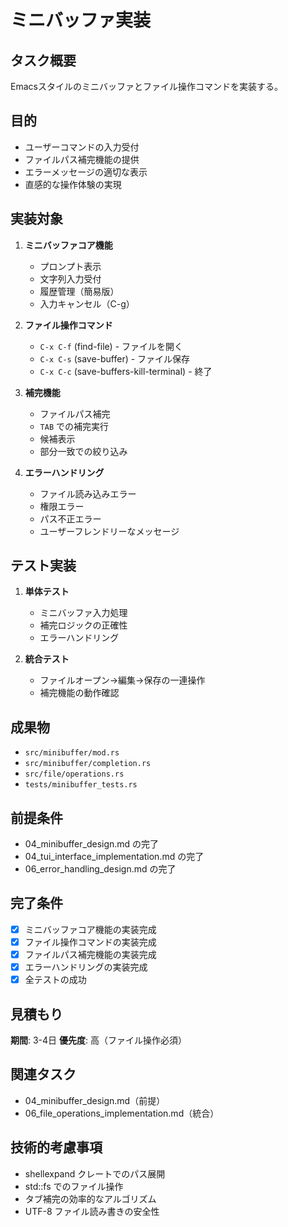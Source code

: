 # ミニバッファ実装

## タスク概要
Emacsスタイルのミニバッファとファイル操作コマンドを実装する。

## 目的
- ユーザーコマンドの入力受付
- ファイルパス補完機能の提供
- エラーメッセージの適切な表示
- 直感的な操作体験の実現

## 実装対象
1. **ミニバッファコア機能**
   - プロンプト表示
   - 文字列入力受付
   - 履歴管理（簡易版）
   - 入力キャンセル（C-g）

2. **ファイル操作コマンド**
   - `C-x C-f` (find-file) - ファイルを開く
   - `C-x C-s` (save-buffer) - ファイル保存
   - `C-x C-c` (save-buffers-kill-terminal) - 終了

3. **補完機能**
   - ファイルパス補完
   - `TAB` での補完実行
   - 候補表示
   - 部分一致での絞り込み

4. **エラーハンドリング**
   - ファイル読み込みエラー
   - 権限エラー
   - パス不正エラー
   - ユーザーフレンドリーなメッセージ

## テスト実装
1. **単体テスト**
   - ミニバッファ入力処理
   - 補完ロジックの正確性
   - エラーハンドリング

2. **統合テスト**
   - ファイルオープン→編集→保存の一連操作
   - 補完機能の動作確認

## 成果物
- `src/minibuffer/mod.rs`
- `src/minibuffer/completion.rs`
- `src/file/operations.rs`
- `tests/minibuffer_tests.rs`

## 前提条件
- 04_minibuffer_design.md の完了
- 04_tui_interface_implementation.md の完了
- 06_error_handling_design.md の完了

## 完了条件
- [x] ミニバッファコア機能の実装完成
- [x] ファイル操作コマンドの実装完成
- [x] ファイルパス補完機能の実装完成
- [x] エラーハンドリングの実装完成
- [x] 全テストの成功

## 見積もり
**期間**: 3-4日
**優先度**: 高（ファイル操作必須）

## 関連タスク
- 04_minibuffer_design.md（前提）
- 06_file_operations_implementation.md（統合）

## 技術的考慮事項
- shellexpand クレートでのパス展開
- std::fs でのファイル操作
- タブ補完の効率的なアルゴリズム
- UTF-8 ファイル読み書きの安全性